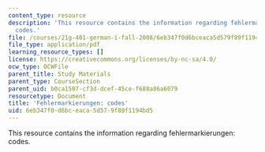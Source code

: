 ```yaml
---
content_type: resource
description: 'This resource contains the information regarding fehlermarkierungen:
  codes.'
file: /courses/21g-401-german-i-fall-2008/6eb347f0d6bceaca5d579f89f1194bd5_MIT21G_401F08_essay.pdf
file_type: application/pdf
learning_resource_types: []
license: https://creativecommons.org/licenses/by-nc-sa/4.0/
ocw_type: OCWFile
parent_title: Study Materials
parent_type: CourseSection
parent_uid: b0ca1507-cf3d-dcef-45ce-f688a86a6079
resourcetype: Document
title: 'Fehlermarkierungen: codes'
uid: 6eb347f0-d6bc-eaca-5d57-9f89f1194bd5
---
```

This resource contains the information regarding fehlermarkierungen: codes.